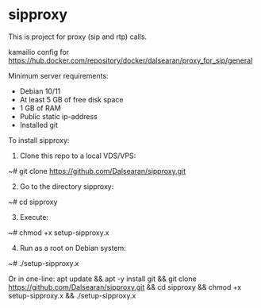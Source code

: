 # sipproxy

This is project for proxy (sip and rtp) calls.

kamailio config for https://hub.docker.com/repository/docker/dalsearan/proxy_for_sip/general

Minimum server requirements:
* Debian 10/11
* At least 5 GB of free disk space
* 1 GB of RAM
* Public static ip-address
* Installed git

To install sipproxy:
1. Clone this repo to a local VDS/VPS:

  ~# git clone https://github.com/Dalsearan/sipproxy.git

2. Go to the directory sipproxy:

  ~# cd sipproxy

3. Execute:

  ~# chmod +x setup-sipproxy.x

4. Run as a root on Debian system:

  ~# ./setup-sipproxy.x


Or in one-line: apt update && apt -y install git && git clone https://github.com/Dalsearan/sipproxy.git && cd sipproxy && chmod +x setup-sipproxy.x && ./setup-sipproxy.x
